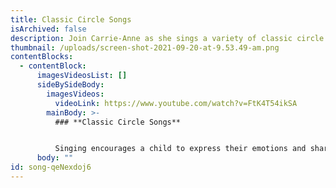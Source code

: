 ```yaml
---
title: Classic Circle Songs
isArchived: false
description: Join Carrie-Anne as she sings a variety of classic circle songs.
thumbnail: /uploads/screen-shot-2021-09-20-at-9.53.49-am.png
contentBlocks:
  - contentBlock:
      imagesVideosList: []
      sideBySideBody:
        imagesVideos:
          videoLink: https://www.youtube.com/watch?v=FtK4T54ikSA
        mainBody: >-
          ### **Classic Circle Songs**


          Singing encourages a child to express their emotions and sharpens their ability to communicate. One of the biggest benefits of singing is the repeated use of the 'memory muscle'.
      body: ""
id: song-qeNexdoj6
---
```

